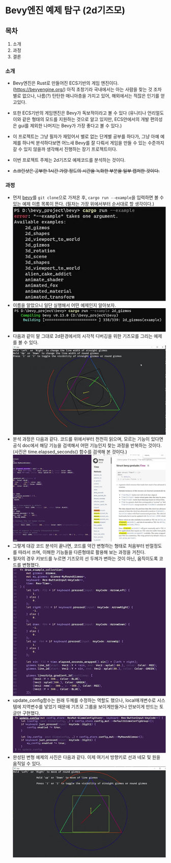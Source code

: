 
# Bevy엔진 예제 탐구 (2d기즈모)

## 목차
1. 소개
2. 과정
3. 결론

### 소개

- Bevy엔진은 Rust로 만들어진 ECS기반의 게임 엔진이다. (https://bevyengine.org/)
아직 초창기라 국내에서는 아는 사람을 찾는 것 조차 별로 없으나, 나름(?) 탄탄한 매니아층을 가지고 있어, 해외에서는 적잖은 인기를 얻고있다.

- 또한 ECS기반의 게임엔진은 Bevy가 독보적이라고 볼 수 있다 (유니티나 언리얼도 이와 같은 형태의 모드를 지원하는 것으로 알고 있지만, ECS안에서의 개발 편의성은 gui를 제외한 나머지는 Bevy가 가장 좋다고 볼 수 있다.)

- 이 프로젝트는 그냥 필자가 재밌어서 별로 없는 단계별 공부를 하다가, 그냥 아예 예제를 하나씩 분석하다보면 어느새 Bevy를 잘 다뤄서 게임을 만들 수 있는 수준까지 갈 수 있지 않을까 생각해서 진행하는 장기 프로젝트이다. 
- 이번 프로젝트 주제는 2d기즈모 예제코드를 분석하는 것이다.
- ~~스크린샷은 공부한 1시간 가량 정도의 시간을 녹화한 부분을 일부 캡쳐한 것이다.~~

### 과정

- 먼저 [bevy](https://github.com/bevyengine/bevy)를 ``` git clone ```으로 가져온 후, ``` cargo run --example ```을 입력하면 볼 수 있는 예제 이름 목록이 뜬다. (필자는 가장 위에서부터 순서대로 할 생각이다.)
![자료화면](https://raw.githubusercontent.com/dolto/port_folio_imgs/master/icon/projectsite/Study_Bevy_2d_gizmos/1.webp)
- 이름을 알았으니 일단 실행해서 어떤 예제인지 알아보자.
![자료화면](https://raw.githubusercontent.com/dolto/port_folio_imgs/master/icon/projectsite/Study_Bevy_2d_gizmos/2.webp)
- 다음과 같이 말 그대로 2d환경에서의 시각적 디버깅을 위한 기즈모를 그리는 예제를 볼 수 있다.
![자료화면](https://raw.githubusercontent.com/dolto/port_folio_imgs/master/icon/projectsite/Study_Bevy_2d_gizmos/3.webp)
- 분석 과정은 다음과 같다. 코드를 위에서부터 천천히 읽으며, 모르는 기능이 있다면 공식 doc에서 해당 기능을 검색해서 어떤 기능인지 찾는 과정을 반복하는 것이다. (사진은 time.elapsed_seconds() 함수를 검색해 본 것이다.)
![자료화면](https://raw.githubusercontent.com/dolto/port_folio_imgs/master/icon/projectsite/Study_Bevy_2d_gizmos/4.webp)
- 그렇게 대강 코드 분석이 끝나면, 코드를 약간 변형하는 형태로 처음부터 반절정도를 따라서 쓰며, 이해한 기능들을 다른형태로 활용해 보는 과정을 거친다.
- 필자의 경우 키보드를 누르면 기즈모의 선 두께가 변하는 것이 아닌, 움직이도록 코드를 변형했다.
![자료화면](https://raw.githubusercontent.com/dolto/port_folio_imgs/master/icon/projectsite/Study_Bevy_2d_gizmos/5.webp)
- update_config함수는 원래 두께를 수정하는 역할도 했으나, local매개변수로 시스템에 지역변수를 넣었기 때문에 기즈모 그룹을 보이게만들거나 안보이게 만드는 토글만 구현했다.
![자료화면](https://raw.githubusercontent.com/dolto/port_folio_imgs/master/icon/projectsite/Study_Bevy_2d_gizmos/6.webp)
- 완성된 변형 예제의 사진은 다음과 같다. 이제 여기서 방향키로 선과 네모 및 원을 움직일 수 있다.
![자료화면](https://raw.githubusercontent.com/dolto/port_folio_imgs/master/icon/projectsite/Study_Bevy_2d_gizmos/7.webp)
